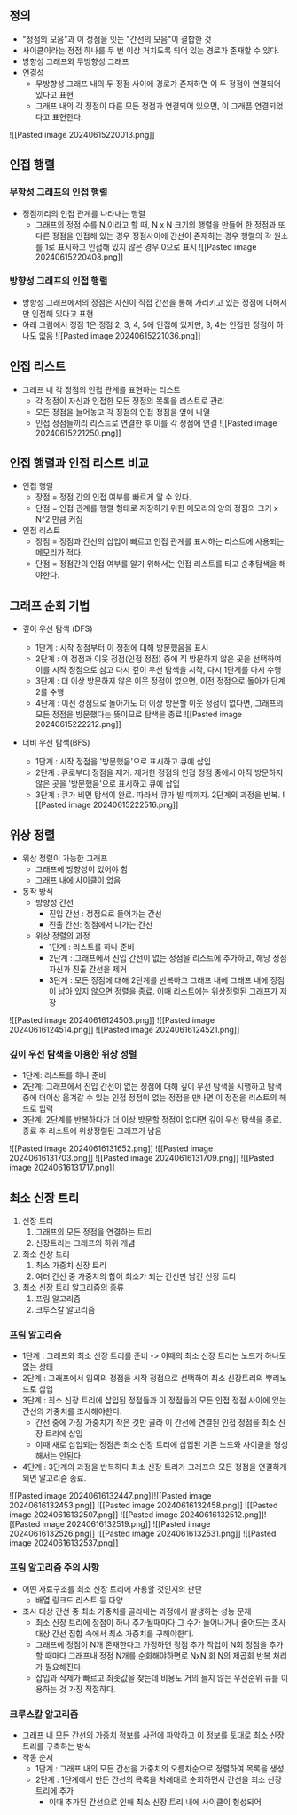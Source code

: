 ## 정의

* "정점의 모음"과 이 정점을 잇는 "간선의 모음"이 결합한 것
* 사이클이라는 정점 하나를 두 번 이상 거치도록 되어 있는 경로가 존재할 수 있다.
* 방향성 그래프와 무방향성 그래프
* 연결성
	* 무방향성 그래프 내의 두 정점 사이에 경로가 존재하면 이 두 정점이 연결되어 있다고 표현
	* 그래프 내의 각 정점이 다른 모든 정점과 연결되어 있으면, 이 그래픈 연결되었다고 표현한다.

![[Pasted image 20240615220013.png]]


## 인접 행렬

### 무항성 그래프의 인접 행렬
* 정점끼리의 인접 관계를 나타내는 행렬
	* 그래프의 정점 수를 N.이라고 할 때, N x N 크기의 행렬을 만들어 한 정점과 또 다른 정점을 인접해 있는 경우 정점사이에 간선이 존재하는 경우 행렬의 각 원소를 1로 표시하고 인접해 있지 않은 경우 0으로 표시
![[Pasted image 20240615220408.png]]


### 방향성 그래프의 인접 행렬

* 방향성 그래프에서의 정점은 자신이 직접 간선을 통해 가리키고 있는 정점에 대해서만 인접해 있다고 표현
* 아래 그림에서 정점 1은 정점 2, 3, 4, 5에 인접해 있지만, 3, 4는 인접한 정점이 하나도 없음
![[Pasted image 20240615221036.png]]

## 인접 리스트

* 그래프 내 각 정점의 인접 관계를 표현하는 리스트
	* 각 정점이 자신과 인접한 모든 정점의 목록을 리스트로 관리
	* 모든 정점을 늘어놓고 각 정점의 인접 정점을 옆에 나열
	* 인접 정점들끼리 리스트로 연결한 후 이를 각 정점에 연결
![[Pasted image 20240615221250.png]]


## 인접 행렬과 인접 리스트 비교

* 인접 행렬
	* 장점 = 정점 간의 인접 여부를 빠르게 알 수 있다.
	* 단점 = 인접 관계를 행렬 형태로 저장하기 위한 메모리의 양의 정점의 크기 x N^2 만큼 커짐
* 인접 리스트
	* 장점 = 정점과 간선의 삽입이 빠르고 인접 관계를 표시하는 리스트에 사용되는 메모리가 적다.
	* 단점 = 정점간의 인접 여부를 알기 위해서는 인접 리스트를 타고 순추탐색을 해야한다.


## 그래프 순회 기법

* 깊이 우선 탐색 (DFS)
	* 1단계 : 시작 정점부터 이 정점에 대해 방문했음을 표시
	* 2단계 : 이 정점과 이웃 정점(인접 정점) 중에 직 방문하지 않은 곳을 선택하여 이를 시작 정점으로 삼고 다시 깊이 우선 탐색을 시작, 다시 1단계를 다시 수행
	* 3단계 : 더 이상 방문하지 않은 이웃 정점이 없으면, 이전 정점으로 돌아가 단계 2를 수행
	* 4단계 : 이전 정점으로 돌아가도 더 이상 방문할 이웃 정점이 없다면, 그래프의 모든 정점을 방문했다는 뜻이므로 탐색을 종료
![[Pasted image 20240615222212.png]]

* 너비 우선 탐색(BFS)
	* 1단계 : 시작 정점을 '방문했음'으로 표시하고 큐에 삽입
	* 2단계 : 큐로부터 정점을 제거. 제거한 정점의 인접 정점 중에서 아직 방문하지 않은 곳을 '방문했음'으로 표시하고 큐에 삽입
	* 3단계 : 큐가 비면 탐색이 완료. 따라서 큐가 빌 때까지. 2단계의 과정을 반복.
![[Pasted image 20240615222516.png]]


## 위상 정렬

* 위상 정렬이 가능한 그래프
	* 그래프에 방향성이 있어야 함
	* 그래프 내에 사이클이 없음
* 동작 방식
	* 방향성 간선
		* 진입 간선 : 정점으로 들어가는 간선
		* 진출 간선: 정점에서 나가는 간선
	* 위상 정렬의 과정
		* 1단계 : 리스트를 하나 준비
		* 2단계 : 그래프에서 진입 간선이 없는 정점을 리스트에 추가하고, 해당 정점 자신과 진출 간선을 제거
		* 3단계 : 모든 정점에 대해 2단계를 반복하고 그래프 내에 그래프 내에 정점이 남아 있지 않으면 정렬을 종료. 이때 리스트에는 위상정렬된 그래프가 저장

![[Pasted image 20240616124503.png]]
![[Pasted image 20240616124514.png]]
![[Pasted image 20240616124521.png]]

### 깊이 우선 탐색을 이용한 위상 정렬

* 1단계: 리스트를 하나 준비
* 2단계: 그래프에서 진입 간선이 없는 정점에 대해 깊이 우선 탐색을 시행하고 탐색 중에 더이상 옮겨갈 수 있는 인접 정점이 없는 정점을 만나면 이 정점을 리스트의 헤드로 입력
* 3단계: 2단계를 반복하다가 더 이상 방문할 정점이 없다면 깊이 우선 탐색을 종료. 종료 후 리스트에 위상정렬된 그래프가 남음 

![[Pasted image 20240616131652.png]]
![[Pasted image 20240616131703.png]]
![[Pasted image 20240616131709.png]]
![[Pasted image 20240616131717.png]]
## 최소 신장 트리

1. 신장 트리
	1. 그래프의 모든 정점을 연결하는 트리
	2. 신장트리는 그래프의 하위 개념
2. 최소 신장 트리
	1. 최소 가중치 신장 트리
	2. 여러 간선 중 가중치의 합이 최소가 되는 간선만 남긴 신장 트리
3. 최소 신장 트리 알고리즘의 종류
	1. 프림 알고리즘
	2. 크루스칼 알고리즘


### 프림 알고리즘

* 1단계 : 그래프와 최소 신장 트리를 준비 -> 이때의 최소 신장 트리는 노드가 하나도 없는 상태
* 2단계 : 그래프에서 임의의 정점을 시작 정점으로 선택하여 최소 신장트리의 뿌리노드로 삽입
* 3단계 : 최소 신장 트리에 삽입된 정점들과 이 정점들의 모든 인접 정점 사이에 있는 간선의 가중치를 조사해야한다.
	* 간선 중에 가장 가중치가 작은 것만 골라 이 간선에 연결된 인접 정점을 최소 신장 트리에 삽입
	* 이때 새로 삽입되는 정점은 최소 신장 트리에 삽입된 기존 노드와 사이클을 형성해서는 안된다.
* 4단계 :  3단계의 과정을 반복하다 최소 신장 트리가 그래프의 모든 정점을 연결하게 되면 알고리즘 종료.

![[Pasted image 20240616132447.png]]![[Pasted image 20240616132453.png]]
![[Pasted image 20240616132458.png]]
![[Pasted image 20240616132507.png]]
![[Pasted image 20240616132512.png]]![[Pasted image 20240616132519.png]]
![[Pasted image 20240616132526.png]]
![[Pasted image 20240616132531.png]]
![[Pasted image 20240616132537.png]]

### 프림 알고리즘 주의 사항
* 어떤 자료구조를 최소 신장 트리에 사용할 것인지의 판단
	* 배열 링크드 리스트 등 다양
* 조사 대상 간선 중 최소 가중치를 골라내는 과정에서 발생하는 성능 문제
	* 최소 신장 트리에 정점이 하나 추가될때마다 그 수가 늘어나거나 줄어드는 조사 대상 간선 집합 속에서 최소 가중치를 구해야한다.
	* 그래프에 정점이 N개 존재한다고 가정하면 정점 추가 작업이 N회 정점을 추가할 때마다 그래프내 정점 N개를 순회해야하면로 NxN 회 N의 제곱회 반복 처리가 필요해진다.
	* 삽입과 삭제가 빠르고 최솟값을 찾는데 비용도 거의 들지 않는 우선순위 큐를 이용하는 것 가장 적절하다.

### 크루스칼 알고리즘

* 그래프 내 모든 간선의 가중치 정보를 사전에 파악하고 이 정보를 토대로 최소 신장 트리를 구축하는 방식
* 작동 순서
	* 1단계 : 그래프 내의 모든 간선을 가중치의 오름차순으로 정렬하여 목록을 생성
	* 2단계 : 1단계에서 만든 간선의 목록을 차례대로 순회하면서 간선을 최소 신장 트리에 추가
		* 이때 추가된 간선으로 인해 최소 신장 트리 내에 사이클이 형성되어